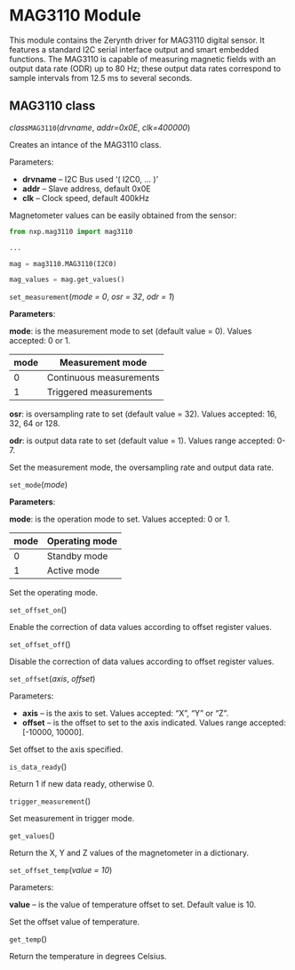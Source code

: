 # MAG3110 Module

This module contains the Zerynth driver for MAG3110 digital sensor. It features a standard I2C serial interface output and smart embedded functions. The MAG3110 is capable of measuring magnetic fields with an output data rate (ODR) up to 80 Hz; these output data rates correspond to sample intervals from 12.5 ms to several seconds.

## MAG3110 class

_class_`MAG3110`(_drvname_,  _addr=0x0E_,  _clk=400000_)

Creates an intance of the MAG3110 class.

Parameters:

-   **drvname**  – I2C Bus used ‘( I2C0, ... )’
-   **addr**  – Slave address, default 0x0E
-   **clk**  – Clock speed, default 400kHz

Magnetometer values can be easily obtained from the sensor:

```python
from nxp.mag3110 import mag3110

...

mag = mag3110.MAG3110(I2C0)

mag_values = mag.get_values()
```

`set_measurement`(_mode = 0_,  _osr = 32_,  _odr = 1_)

**Parameters**:

**mode**: is the measurement mode to set (default value = 0). Values accepted: 0 or 1.

| mode | Measurement mode        |
|------|-------------------------|
| 0    | Continuous measurements |
| 1    | Triggered measurements  |

**osr**: is oversampling rate to set (default value = 32). Values accepted: 16, 32, 64 or 128.

**odr**: is output data rate to set (default value = 1). Values range accepted: 0-7.

Set the measurement mode, the oversampling rate and output data rate.

`set_mode`(_mode_)

**Parameters**:

**mode**: is the operation mode to set. Values accepted: 0 or 1.

| mode | Operating mode |
|------|----------------|
| 0    | Standby mode   |
| 1    | Active mode    |

Set the operating mode.

`set_offset_on`()

Enable the correction of data values according to offset register values.

`set_offset_off`()

Disable the correction of data values according to offset register values.

`set_offset`(_axis_,  _offset_)

Parameters:

-   **axis**  – is the axis to set. Values accepted: “X”, “Y” or “Z”.
-   **offset**  – is the offset to set to the axis indicated. Values range accepted: [-10000, 10000].

Set offset to the axis specified.

`is_data_ready`()

Return 1 if new data ready, otherwise 0.

`trigger_measurement`()

Set measurement in trigger mode.

`get_values`()

Return the X, Y and Z values of the magnetometer in a dictionary.

`set_offset_temp`(_value = 10_)

Parameters:

**value**  – is the value of temperature offset to set. Default value is 10.

Set the offset value of temperature.

`get_temp`()

Return the temperature in degrees Celsius.
<!--stackedit_data:
eyJoaXN0b3J5IjpbLTI1NjYxMTg5NiwtMTY5NzU5MDgxMV19
-->